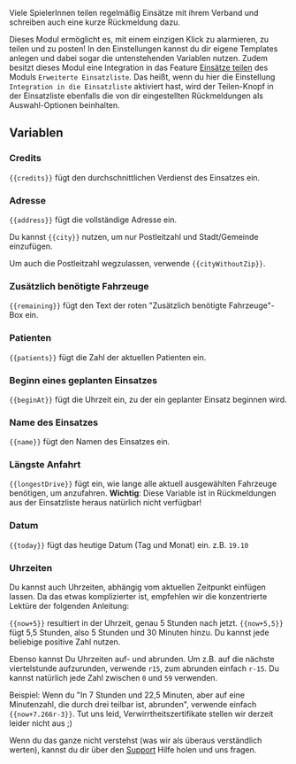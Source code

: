 Viele SpielerInnen teilen regelmäßig Einsätze mit ihrem Verband und schreiben auch eine kurze Rückmeldung dazu.

Dieses Modul ermöglicht es, mit einem einzigen Klick zu alarmieren, zu teilen und zu posten!
In den Einstellungen kannst du dir eigene Templates anlegen und dabei sogar die untenstehenden Variablen nutzen.
Zudem besitzt dieses Modul eine Integration in das Feature [Einsätze teilen](extendedCallList.md#einsatze-teilen) des Moduls `Erweiterte Einsatzliste`. Das heißt, wenn du hier die Einstellung `Integration in die Einsatzliste` aktiviert hast, wird der Teilen-Knopf in der Einsatzliste ebenfalls die von dir eingestellten Rückmeldungen als Auswahl-Optionen beinhalten.

## Variablen

### Credits

<code><span>{{</span>credits<span>}}</span></code> fügt den durchschnittlichen Verdienst des Einsatzes ein.

### Adresse

<code><span>{{</span>address<span>}}</span></code> fügt die vollständige Adresse ein.

Du kannst <code><span>{{</span>city<span>}}</span></code> nutzen, um nur Postleitzahl und Stadt/Gemeinde einzufügen.

Um auch die Postleitzahl wegzulassen, verwende <code><span>{{</span>cityWithoutZip<span>}}</span></code>.

### Zusätzlich benötigte Fahrzeuge

<code><span>{{</span>remaining<span>}}</span></code> fügt den Text der roten "Zusätzlich benötigte Fahrzeuge"-Box ein.

### Patienten

<code><span>{{</span>patients<span>}}</span></code> fügt die Zahl der aktuellen Patienten ein.

### Beginn eines geplanten Einsatzes

<code><span>{{</span>beginAt<span>}}</span></code> fügt die Uhrzeit ein, zu der ein geplanter Einsatz beginnen wird.

### Name des Einsatzes

<code><span>{{</span>name<span>}}</span></code> fügt den Namen des Einsatzes ein.

### Längste Anfahrt

<code><span>{{</span>longestDrive<span>}}</span></code> fügt ein, wie lange alle aktuell ausgewählten Fahrzeuge benötigen, um anzufahren. **Wichtig**: Diese Variable ist in Rückmeldungen aus der Einsatzliste heraus natürlich nicht verfügbar!

### Datum

<code><span>{{</span>today<span>}}</span></code> fügt das heutige Datum (Tag und Monat) ein. z.B. `19.10`

### Uhrzeiten

Du kannst auch Uhrzeiten, abhängig vom aktuellen Zeitpunkt einfügen lassen. Da das etwas komplizierter ist, empfehlen wir die konzentrierte Lektüre der folgenden Anleitung:

<code><span>{{</span>now+5<span>}}</span></code> resultiert in der Uhrzeit, genau 5 Stunden nach jetzt. <code><span>{{</span>now+5,5<span>}}</span></code> fügt 5,5 Stunden, also 5 Stunden und 30 Minuten hinzu. Du kannst jede beliebige positive Zahl nutzen.

Ebenso kannst Du Uhrzeiten auf- und abrunden. Um z.B. auf die nächste viertelstunde aufzurunden, verwende `r15`, zum abrunden einfach `r-15`. Du kannst natürlich jede Zahl zwischen `0` und `59` verwenden.

Beispiel: Wenn du "In 7 Stunden und 22,5 Minuten, aber auf eine Minutenzahl, die durch drei teilbar ist, abrunden", verwende einfach <code><span>{{</span>now+7.266r-3<span>}}</span></code>. Tut uns leid, Verwirrtheitszertifikate stellen wir derzeit leider nicht aus ;)

Wenn du das ganze nicht verstehst (was wir als überaus verständlich werten), kannst du dir über den [Support](/support.md) Hilfe holen und uns fragen.
